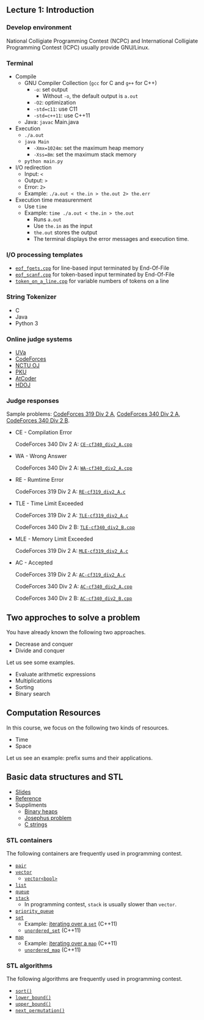 ## Lecture 1: Introduction

### Develop environment
National Colligiate Programming Contest (NCPC) and International Colligiate Programming Contest (ICPC) usually provide GNU/Linux.

### Terminal

+   Compile
    +   GNU Compiler Collection (`gcc` for C and `g++` for C++)
        +   `-o`: set output
            +   Without `-o`, the default output is `a.out`
        +   `-O2`: optimization
        +   `-std=c11`: use C11
        +   `-std=c++11`: use C++11
    +   Java: `javac` Main.java
+   Execution
    +   `./a.out`
    +   `java Main`
        +   `-Xmx=1024m`: set the maximum heap memory
        +   `-Xss=8m`: set the maximum stack memory
    +   `python main.py`
+   I/O redirection
    +   Input: `<`
    +   Output: `>`
    +   Error: `2>`
    +   Example: `./a.out < the.in > the.out 2> the.err`
+   Execution time measurenment
    +   Use `time`
    +   Example: `time ./a.out < the.in > the.out`
        +   Runs `a.out`
        +   Use `the.in` as the input
        +   `the.out` stores the output
        +   The terminal displays the error messages and execution time.

### I/O processing templates

+	[`eof_fgets.cpp`](eof_fgets.cpp) for line-based input terminated by End-Of-File
+	[`eof_scanf.cpp`](eof_scanf.cpp) for token-based input terminated by End-Of-File
+	[`token_on_a_line.cpp`](token_on_a_line.cpp) for variable numbers of tokens on a line

### String Tokenizer

+	C
+	Java
+	Python 3

### Online judge systems

+   [UVa](https://uva.onlinejudge.org/)
+   [CodeForces](http://codeforces.com/)
+   [NCTU OJ](https://oj.nctu.me/)
+   [PKU](http://poj.org/)
+   [AtCoder](http://atcoder.jp/)
+   [HDOJ](http://acm.hdu.edu.cn/)

### Judge responses

Sample problems:
[CodeForces 319 Div 2 A](http://codeforces.com/contest/577/problem/A), 
[CodeForces 340 Div 2 A](http://codeforces.com/problemset/problem/617/A), 
[CodeForces 340 Div 2 B](http://codeforces.com/problemset/problem/617/B). 

+   CE - Compilation Error

    CodeForces 340 Div 2 A: [`CE-cf340_div2_A.cpp`](CE-cf340_div2_A.cpp)
+   WA - Wrong Answer

    CodeForces 340 Div 2 A: [`WA-cf340_div2_A.cpp`](WA-cf340_div2_A.cpp)
+   RE - Rumtime Error

    CodeForces 319 Div 2 A: [`RE-cf319_div2_A.c`](RE-cf319_div2_A.c)
+   TLE - Time Limit Exceeded

    CodeForces 319 Div 2 A: [`TLE-cf319_div2_A.c`](TLE-cf319_div2_A.c)
    
    CodeForces 340 Div 2 B: [`TLE-cf340_div2_B.cpp`](TLE-cf340_div2_B.cpp)
+   MLE - Memory Limit Exceeded

    CodeForces 319 Div 2 A: [`MLE-cf319_div2_A.c`](MLE-cf319_div2_A.c)
+   AC - Accepted

    CodeForces 319 Div 2 A: [`AC-cf319_div2_A.c`](AC-cf319_div2_A.c)
    
    CodeForces 340 Div 2 A: [`AC-cf340_div2_A.cpp`](AC-cf340_div2_A.cpp)
    
    CodeForces 340 Div 2 B: [`AC-cf340_div2_B.cpp`](AC-cf340_div2_B.cpp)

## Two approches to solve a problem

You have already known the following two approaches.

+	Decrease and conquer
+	Divide and conquer

Let us see some examples.

+	Evaluate arithmetic expressions
+	Multiplications
+	Sorting
+	Binary search

## Computation Resources

In this course, we focus on the following two kinds of resources.

+	Time
+	Space

Let us see an example: prefix sums and their applications.

## Basic data structures and STL

+   [Slides](lec02.pdf)
+   [Reference](http://www.cplusplus.com/reference/)
+   Suppliments
    +   [Binary heaps](PSPT_lec02_complexity.pdf)
    +   [Josephus problem](PSPT_lec03_joseph.pdf)
    +   [C strings](PSPT_lec06_cstring.pdf)

### STL containers

The following containers are frequently used in programming contest.
+   [`pair`](http://www.cplusplus.com/reference/utility/pair/)
+   [`vector`](http://www.cplusplus.com/reference/vector/vector/)
    +   [`vector<bool>`](http://www.cplusplus.com/reference/vector/vector-bool/)
+   [`list`](http://www.cplusplus.com/reference/list/list/)
+   [`queue`](http://www.cplusplus.com/reference/queue/queue/)
+   [`stack`](http://www.cplusplus.com/reference/stack/stack/)
    +   In programming contest, `stack` is usually slower than `vector`.
+   [`priority_queue`](http://www.cplusplus.com/reference/queue/priority_queue/)
+   [`set`](http://www.cplusplus.com/reference/set/set)
    +   Example: [iterating over a `set`](set-iter.c++11.cpp) (C++11)
    +   [`unordered_set`](http://www.cplusplus.com/reference/unordered_set/unordered_set) (C++11)
+   [`map`](http://www.cplusplus.com/reference/map/map)
    +   Example: [iterating over a `map`](map-iter.c++11.cpp) (C++11)
    +   [`unordered_map`](http://www.cplusplus.com/reference/unordered_map/unordered_map) (C++11)

### STL algorithms

The following algorithms are frequently used in programming contest.
+   [`sort()`](http://www.cplusplus.com/reference/algorithm/sort/)
+   [`lower_bound()`](http://www.cplusplus.com/reference/algorithm/lower_bound/)
+   [`upper_bound()`](http://www.cplusplus.com/reference/algorithm/upper_bound/)
+   [`next_permutation()`](http://www.cplusplus.com/reference/algorithm/next_permutation/)
